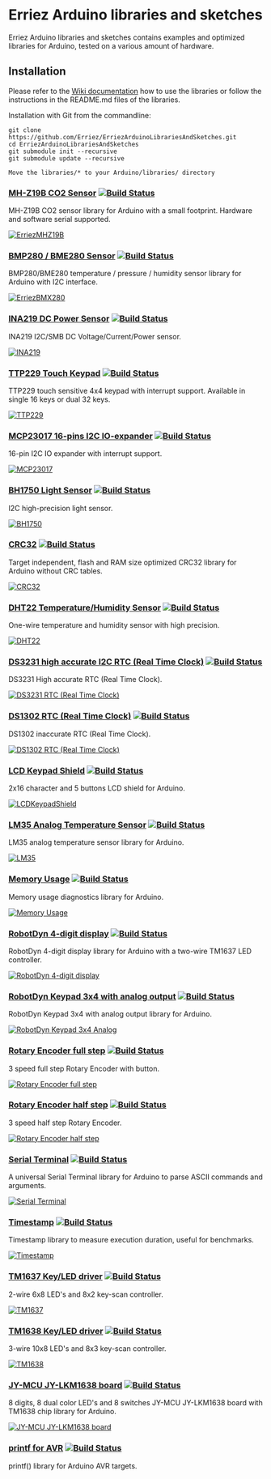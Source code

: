 # Erriez Arduino libraries and sketches

Erriez Arduino libraries and sketches contains examples and optimized libraries for Arduino, tested on a various amount of hardware.

## Installation

Please refer to the [Wiki documentation](https://github.com/Erriez/ErriezArduinoLibrariesAndSketches/wiki) how to use the libraries or follow the instructions in the README.md files of the libraries.

Installation with Git from the commandline:
```
git clone https://github.com/Erriez/ErriezArduinoLibrariesAndSketches.git
cd ErriezArduinoLibrariesAndSketches
git submodule init --recursive
git submodule update --recursive

Move the libraries/* to your Arduino/libraries/ directory
```

### [MH-Z19B CO2 Sensor](https://github.com/Erriez/ErriezMHZ19B) [![Build Status](https://travis-ci.org/Erriez/ErriezMHZ19B.svg?branch=master)](https://travis-ci.org/Erriez/ErriezMHZ19B)

MH-Z19B CO2 sensor library for Arduino with a small footprint. Hardware and software serial supported.

[![ErriezMHZ19B](https://raw.githubusercontent.com/Erriez/ErriezMHZ19B/master/extras/MHZ19B.png)](https://github.com/Erriez/ErriezMHZ19B)


### [BMP280 / BME280 Sensor](https://github.com/Erriez/ErriezBMX280) [![Build Status](https://travis-ci.org/Erriez/ErriezBMX280.svg?branch=master)](https://travis-ci.org/Erriez/ErriezBMX280)

BMP280/BME280 temperature / pressure / humidity sensor library for Arduino with I2C interface.

[![ErriezBMX280](https://raw.githubusercontent.com/Erriez/ErriezBMX280/master/extras/BMX280.png)](https://github.com/Erriez/ErriezBMX280)


### [INA219 DC Power Sensor](https://github.com/Erriez/ErriezINA219) [![Build Status](https://travis-ci.org/Erriez/ErriezINA219.svg?branch=master)](https://travis-ci.org/Erriez/ErriezINA219)

INA219 I2C/SMB DC Voltage/Current/Power sensor.

[![INA219](https://raw.githubusercontent.com/Erriez/ErriezINA219/master/extras/INA219.png)](https://github.com/Erriez/ErriezINA219)


### [TTP229 Touch Keypad](https://github.com/Erriez/ErriezTTP229TouchKeypad) [![Build Status](https://travis-ci.org/Erriez/ErriezTTP229TouchKeypad.svg?branch=master)](https://travis-ci.org/Erriez/ErriezTTP229TouchKeypad)

TTP229 touch sensitive 4x4 keypad with interrupt support. Available in single 16 keys or dual 32 keys.

[![TTP229](https://raw.githubusercontent.com/Erriez/ErriezTTP229TouchKeypad/master/extras/TTP229TouchKeypad4x4.png)](https://github.com/Erriez/ErriezTTP229TouchKeypad)


### [MCP23017 16-pins I2C IO-expander](https://github.com/Erriez/ErriezMCP23017) [![Build Status](https://travis-ci.org/Erriez/ErriezMCP23017.svg?branch=master)](https://travis-ci.org/Erriez/ErriezMCP23017)

16-pin I2C IO expander with interrupt support.

[![MCP23017](https://raw.githubusercontent.com/Erriez/ErriezMCP23017/master/extras/MCP23017-pins.png)](https://github.com/Erriez/ErriezMCP23017)


### [BH1750 Light Sensor](https://github.com/Erriez/ErriezBH1750)  [![Build Status](https://travis-ci.org/Erriez/ErriezBH1750.svg?branch=master)](https://travis-ci.org/Erriez/ErriezBH1750)

I2C high-precision light sensor.

[![BH1750](https://raw.githubusercontent.com/Erriez/ErriezBH1750/master/extras/BH1750.png)](https://github.com/Erriez/ErriezBH1750)


### [CRC32](https://github.com/Erriez/ErriezCRC32)  [![Build Status](https://travis-ci.org/Erriez/ErriezCRC32.svg?branch=master)](https://travis-ci.org/Erriez/ErriezCRC32)

Target independent, flash and RAM size optimized CRC32 library for Arduino without CRC tables.

[![CRC32](https://raw.githubusercontent.com/Erriez/ErriezCRC32/master/extras/CRC32.png)](https://github.com/Erriez/ErriezCRC32)


### [DHT22 Temperature/Humidity Sensor](https://github.com/Erriez/ErriezDHT22)  [![Build Status](https://travis-ci.org/Erriez/ErriezDHT22.svg?branch=master)](https://travis-ci.org/Erriez/ErriezDHT22)

One-wire temperature and humidity sensor with high precision.

[![DHT22](https://raw.githubusercontent.com/Erriez/ErriezDHT22/master/extras/AM2302_DHT22_sensor.png)](https://github.com/Erriez/ErriezDHT22)


### [DS3231 high accurate I2C RTC (Real Time Clock)](https://github.com/Erriez/ErriezDS3231)  [![Build Status](https://travis-ci.org/Erriez/ErriezDS3231.svg?branch=master)](https://travis-ci.org/Erriez/ErriezDS3231)

DS3231 High accurate RTC (Real Time Clock).

[![DS3231 RTC (Real Time Clock)](https://raw.githubusercontent.com/Erriez/ErriezDS3231/master/extras/DS3231.png)](https://github.com/Erriez/ErriezDS3231)


### [DS1302 RTC (Real Time Clock)](https://github.com/Erriez/ErriezDS1302)  [![Build Status](https://travis-ci.org/Erriez/ErriezDS1302.svg?branch=master)](https://travis-ci.org/Erriez/ErriezDS1302)

DS1302 inaccurate RTC (Real Time Clock).

[![DS1302 RTC (Real Time Clock)](https://raw.githubusercontent.com/Erriez/ErriezDS1302/master/extras/DS1302.png)](https://github.com/Erriez/ErriezDS1302)


### [LCD Keypad Shield](https://github.com/Erriez/ErriezLCDKeypadShield)  [![Build Status](https://travis-ci.org/Erriez/ErriezLCDKeypadShield.svg?branch=master)](https://travis-ci.org/Erriez/ErriezLCDKeypadShield)

2x16 character and 5 buttons LCD shield for Arduino.

[![LCDKeypadShield](https://raw.githubusercontent.com/Erriez/ErriezLCDKeypadShield/master/extras/LCDKeypadShield_board.png)](https://github.com/Erriez/ErriezLCDKeypadShield)


### [LM35 Analog Temperature Sensor](https://github.com/Erriez/ErriezLM35)  [![Build Status](https://travis-ci.org/Erriez/ErriezLM35.svg?branch=master)](https://travis-ci.org/Erriez/ErriezLM35)

LM35 analog temperature sensor library for Arduino.

[![LM35](https://raw.githubusercontent.com/Erriez/ErriezLM35/master/extras/LM35_pins.png)](https://github.com/Erriez/ErriezLM35)


### [Memory Usage](https://github.com/Erriez/ErriezMemoryUsage)  [![Build Status](https://travis-ci.org/Erriez/ErriezMemoryUsage.svg?branch=master)](https://travis-ci.org/Erriez/ErriezMemoryUsage)

Memory usage diagnostics library for Arduino.

[![Memory Usage](https://raw.githubusercontent.com/Erriez/ErriezMemoryUsage/master/extras/ErriezMemoryUsage.png)](https://github.com/Erriez/ErriezMemoryUsage)


### [RobotDyn 4-digit display](https://github.com/Erriez/ErriezRobotDyn4DigitDisplay)  [![Build Status](https://travis-ci.org/Erriez/ErriezRobotDyn4DigitDisplay.svg?branch=master)](https://travis-ci.org/Erriez/ErriezRobotDyn4DigitDisplay)

RobotDyn 4-digit display library for Arduino with a two-wire TM1637 LED controller.

[![RobotDyn 4-digit display](https://raw.githubusercontent.com/Erriez/ErriezRobotDyn4DigitDisplay/master/extras/ErriezRobotDyn4DigitDisplay.png)](https://github.com/Erriez/ErriezRobotDyn4DigitDisplay)


### [RobotDyn Keypad 3x4 with analog output](https://github.com/Erriez/ErriezRobotDynKeypad3x4Analog)  [![Build Status](https://travis-ci.org/Erriez/ErriezRobotDynKeypad3x4Analog.svg?branch=master)](https://travis-ci.org/ErriezRobotDynKeypad3x4Analog)

RobotDyn Keypad 3x4 with analog output library for Arduino.

[![RobotDyn Keypad 3x4 Analog](https://raw.githubusercontent.com/Erriez/ErriezRobotDynKeypad3x4Analog/master/extras/RobotDynKeypad3x4Analog.png)](https://github.com/Erriez/ErriezRobotDynKeypad3x4Analog)


### [Rotary Encoder full step](https://github.com/Erriez/ErriezRotaryEncoderFullStep)  [![Build Status](https://travis-ci.org/Erriez/ErriezRotaryEncoderFullStep.svg?branch=master)](https://travis-ci.org/Erriez/ErriezRotaryEncoderFullStep)

3 speed full step Rotary Encoder with button.

[![Rotary Encoder full step](https://raw.githubusercontent.com/Erriez/ErriezRotaryEncoderFullStep/master/extras/RotaryEncoder.png)](https://github.com/Erriez/ErriezRotaryEncoderFullStep)


### [Rotary Encoder half step](https://github.com/Erriez/ErriezRotaryEncoderHalfStep)  [![Build Status](https://travis-ci.org/Erriez/ErriezRotaryEncoderHalfStep.svg?branch=master)](https://travis-ci.org/Erriez/ErriezRotaryEncoderHalfStep)

3 speed half step Rotary Encoder.

[![Rotary Encoder half step](https://raw.githubusercontent.com/Erriez/ErriezRotaryEncoderHalfStep/master/extras/RotaryEncoder.png)](https://github.com/Erriez/ErriezRotaryEncoderHalfStep)


### [Serial Terminal](https://github.com/Erriez/ErriezSerialTerminal)  [![Build Status](https://travis-ci.org/Erriez/ErriezSerialTerminal.svg?branch=master)](https://travis-ci.org/Erriez/ErriezSerialTerminal)

A universal Serial Terminal library for Arduino to parse ASCII commands and arguments.

[![Serial Terminal](https://raw.githubusercontent.com/Erriez/ErriezSerialTerminal/master/extras/ScreenshotSerialTerminal.png)](https://github.com/Erriez/ErriezSerialTerminal)


### [Timestamp](https://github.com/Erriez/ErriezTimestamp)  [![Build Status](https://travis-ci.org/Erriez/ErriezTimestamp.svg?branch=master)](https://travis-ci.org/Erriez/ErriezTimestamp)

Timestamp library to measure execution duration, useful for benchmarks.

[![Timestamp](https://raw.githubusercontent.com/Erriez/ErriezTimestamp/master/extras/timestamp.png)](https://github.com/Erriez/ErriezTimestamp)


### [TM1637 Key/LED driver](https://github.com/Erriez/ErriezTM1637)  [![Build Status](https://travis-ci.org/Erriez/ErriezTM1637.svg?branch=master)](https://travis-ci.org/Erriez/ErriezTM1637)

2-wire 6x8 LED's and 8x2 key-scan controller.

[![TM1637](https://raw.githubusercontent.com/Erriez/ErriezTM1637/master/extras/TM1637_pins.jpg)](https://github.com/Erriez/ErriezTM1637)


### [TM1638 Key/LED driver](https://github.com/Erriez/ErriezTM1638)  [![Build Status](https://travis-ci.org/Erriez/ErriezTM1638.svg?branch=master)](https://travis-ci.org/Erriez/ErriezTM1638)

3-wire 10x8 LED's and 8x3 key-scan controller.

[![TM1638](https://raw.githubusercontent.com/Erriez/ErriezTM1638/master/extras/TM1638_pins.jpg)](https://github.com/Erriez/ErriezTM1638)


### [JY-MCU JY-LKM1638 board](https://github.com/Erriez/ErriezLKM1638)  [![Build Status](https://travis-ci.org/Erriez/ErriezLKM1638.svg?branch=master)](https://travis-ci.org/Erriez/ErriezLKM1638)

8 digits, 8 dual color LED's and 8 switches JY-MCU JY-LKM1638 board with TM1638 chip library for Arduino.

[![JY-MCU JY-LKM1638 board](https://raw.githubusercontent.com/Erriez/ErriezLKM1638/master/extras/LKM1638_board.jpg)](https://github.com/Erriez/ErriezLKM1638)


### [printf for AVR](https://github.com/Erriez/ErriezPrintf)  [![Build Status](https://travis-ci.org/Erriez/ErriezPrintf.svg?branch=master)](https://travis-ci.org/Erriez/ErriezPrintf)

printf() library for Arduino AVR targets.
